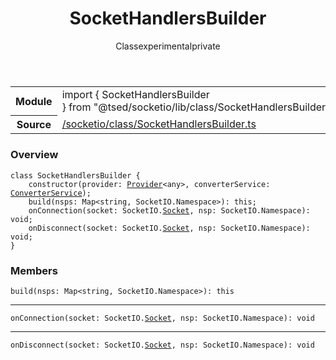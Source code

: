 
<header class="symbol-info-header"><h1 id="sockethandlersbuilder">SocketHandlersBuilder</h1><label class="symbol-info-type-label class">Class</label><label class="api-type-label experimental" title="experimental">experimental</label><label class="api-type-label private" title="private">private</label></header>
<!-- summary -->
<section class="symbol-info"><table class="is-full-width"><tbody><tr><th>Module</th><td><div class="lang-typescript"><span class="token keyword">import</span> { SocketHandlersBuilder }&nbsp;<span class="token keyword">from</span>&nbsp;<span class="token string">"@tsed/socketio/lib/class/SocketHandlersBuilder"</span></div></td></tr><tr><th>Source</th><td><a href="https://github.com/Romakita/ts-express-decorators/blob/v4.17.7/src//socketio/class/SocketHandlersBuilder.ts#L0-L0">/socketio/class/SocketHandlersBuilder.ts</a></td></tr></tbody></table></section>
<!-- overview -->


### Overview


<pre><code class="typescript-lang "><span class="token keyword">class</span> SocketHandlersBuilder <span class="token punctuation">{</span>
    <span class="token keyword">constructor</span><span class="token punctuation">(</span>provider<span class="token punctuation">:</span> <a href="#api/common/di/provider"><span class="token">Provider</span></a><<span class="token keyword">any</span>><span class="token punctuation">,</span> converterService<span class="token punctuation">:</span> <a href="#api/common/converters/converterservice"><span class="token">ConverterService</span></a><span class="token punctuation">)</span><span class="token punctuation">;</span>
    <span class="token function">build</span><span class="token punctuation">(</span>nsps<span class="token punctuation">:</span> Map<<span class="token keyword">string</span><span class="token punctuation">,</span> SocketIO.Namespace><span class="token punctuation">)</span><span class="token punctuation">:</span> this<span class="token punctuation">;</span>
    <span class="token function">onConnection</span><span class="token punctuation">(</span>socket<span class="token punctuation">:</span> SocketIO.<a href="#api/socketio/socket"><span class="token">Socket</span></a><span class="token punctuation">,</span> nsp<span class="token punctuation">:</span> SocketIO.Namespace<span class="token punctuation">)</span><span class="token punctuation">:</span> <span class="token keyword">void</span><span class="token punctuation">;</span>
    <span class="token function">onDisconnect</span><span class="token punctuation">(</span>socket<span class="token punctuation">:</span> SocketIO.<a href="#api/socketio/socket"><span class="token">Socket</span></a><span class="token punctuation">,</span> nsp<span class="token punctuation">:</span> SocketIO.Namespace<span class="token punctuation">)</span><span class="token punctuation">:</span> <span class="token keyword">void</span><span class="token punctuation">;</span>
<span class="token punctuation">}</span></code></pre>


<!-- Parameters -->

<!-- Description -->

<!-- Members -->







### Members



<div class="method-overview">
<pre><code class="typescript-lang "><span class="token function">build</span><span class="token punctuation">(</span>nsps<span class="token punctuation">:</span> Map<<span class="token keyword">string</span><span class="token punctuation">,</span> SocketIO.Namespace><span class="token punctuation">)</span><span class="token punctuation">:</span> this</code></pre>
</div>




<hr/>



<div class="method-overview">
<pre><code class="typescript-lang "><span class="token function">onConnection</span><span class="token punctuation">(</span>socket<span class="token punctuation">:</span> SocketIO.<a href="#api/socketio/socket"><span class="token">Socket</span></a><span class="token punctuation">,</span> nsp<span class="token punctuation">:</span> SocketIO.Namespace<span class="token punctuation">)</span><span class="token punctuation">:</span> <span class="token keyword">void</span></code></pre>
</div>




<hr/>



<div class="method-overview">
<pre><code class="typescript-lang "><span class="token function">onDisconnect</span><span class="token punctuation">(</span>socket<span class="token punctuation">:</span> SocketIO.<a href="#api/socketio/socket"><span class="token">Socket</span></a><span class="token punctuation">,</span> nsp<span class="token punctuation">:</span> SocketIO.Namespace<span class="token punctuation">)</span><span class="token punctuation">:</span> <span class="token keyword">void</span></code></pre>
</div>








